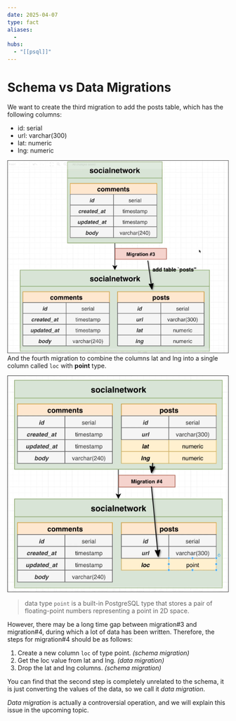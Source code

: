 ```yaml
---
date: 2025-04-07
type: fact
aliases:
  -
hubs:
  - "[[psql]]"
---
```


# Schema vs Data Migrations

We want to create the third migration to add the posts table, which has the following columns:
- id: serial
- url: varchar(300)
- lat: numeric
- lng: numeric

![migration-3-add-posts.png](../assets/imgs/migration-3-add-posts.png)
And the fourth migration to combine the columns lat and lng into a single column called `loc` with **point** type.

![migration-4-combine-to-loc.png](../assets/imgs/migration-4-combine-to-loc.png)
> data type `point` is a built-in PostgreSQL type that stores a pair of floating-point numbers representing a point in 2D space.

However, there may be a long time gap between migration#3 and migration#4, during which a lot of data has been written. Therefore, the steps for migration#4 should be as follows:

1. Create a new column `loc` of type point. *(schema migration)*
2. Get the loc value from lat and lng. *(data migration)*
3. Drop the lat and lng columns. *(schema migration)*

You can find that the second step is completely unrelated to the schema, it is just converting the values of the data, so we call it *data migration*.

*Data migration* is actually a controversial operation, and we will explain this issue in the upcoming topic.


